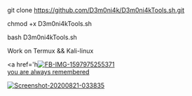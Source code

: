 git clone https://github.com/D3m0ni4k/D3m0ni4kTools.sh.git

chmod +x D3m0ni4kTools.sh

bash D3m0ni4kTools.sh

Work on Termux && Kali-linux

<a href='h<a href='https://postimages.org/' target='_blank'><img src='https://i.postimg.cc/DzTcSq4B/FB-IMG-1597975255371.jpg' border='0' alt='FB-IMG-1597975255371'/></a><br /><a href='https://poemsonly.com/poem/1731'>you are always remembered</a><br />

<a href='https://postimg.cc/yJfTFr52' target='_blank'><img src='https://i.postimg.cc/Ss4tbBGQ/Screenshot-20200821-033835.jpg' border='0' alt='Screenshot-20200821-033835'/></a>
